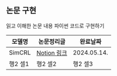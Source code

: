 ## 논문 구현
읽고 이해한 논문 내용 파이썬 코드로 구현하기

| 모델명 | 논문정리글 | 완료날짜 |
|---|---|---|
| SimCRL | [Notion 링크](https://fluoridated-trust-1fc.notion.site/SimCLR-A-Simple-Framework-for-Contrastive-Learning-of-Visual-Representations-6adee112129e4a24a4ff59c1ea16b3d4?pvs=4) | 2024.05.14. |
| 행2 셀1 | 행2 셀2 | 행2 셀3 |